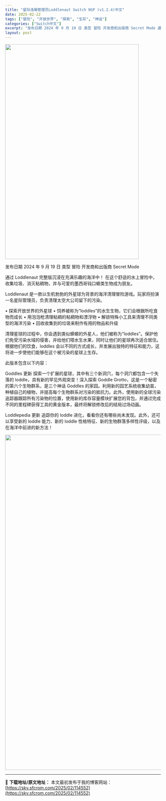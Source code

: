 ```yaml
---
title: "星际洛螈管理员Loddlenaut Switch NSP (v1.2.4)中文"
date: 2025-02-22
tags: ["冒险", "开放世界", "探索", "生存", "神话"]
categories: ["Switch中文"]
excerpt: "发布日期 2024 年 9 月 19 日 类型 冒险 开发商和出版商 Secret Mode 通过 Loddlenaut 完整版沉浸在充满乐趣的海洋中！ 在这个舒适的水上冒险中，收集垃圾、消灭粘稠物，并与可爱的墨西哥钝口螈类生物成为朋友。 Loddlenaut 是一款以生机勃勃的外星球为背景的海洋清&hellip;"
layout: post
---
```


<img class="aligncenter size-full wp-image-114541" src="https://sky.sfcrom.com/wp-content/uploads/2025/02/2025022213024271.webp" alt="" width="432" height="692" />

发布日期 2024 年 9 月 19 日
类型 冒险
开发商和出版商 Secret Mode

通过 Loddlenaut 完整版沉浸在充满乐趣的海洋中！
在这个舒适的水上冒险中，收集垃圾、消灭粘稠物，并与可爱的墨西哥钝口螈类生物成为朋友。

Loddlenaut 是一款以生机勃勃的外星球为背景的海洋清理冒险游戏。玩家将扮演一名星际管理员，负责清理太空大公司留下的污染。

• 探索开放世界的外星球
• 饲养被称为“loddles”的水生生物，它们会根据所吃食物而成长
• 用泡泡枪清理粘稠的粘稠物和漂浮物
• 解锁特殊小工具来清理不同类型的海洋污染
• 回收收集到的垃圾来制作有用的物品和升级

清理星球的过程中，你会遇到类似蝾螈的外星人，他们被称为“loddles”。保护他们免受污染水域的侵害，并给他们喂水生水果，同时让他们的星球再次适合居住。根据他们的饮食，loddles 会以不同的方式成长，并发展出独特的特征和能力，这将进一步使他们能够在这个被污染的星球上生存。

此版本包含以下内容：

Goddles 更新
探索一个扩展的星球，其中有三个新洞穴，每个洞穴都包含一个失落的 loddle，具有新的罕见外观突变！深入探索 Goddle Grotto，这是一个秘密的第六个生物群系，是三个神话 Goddles 的家园。利用新的园艺系统收集幼苗，种植自己的植物，并提高每个生物群系对污染的抵抗力。此外，使用新的全球污染追踪器跟踪所有污染物的位置，使用新的库存容量模块扩展您的背包，并通过完成不同的里程碑获得工具的黄金版本，最终将解锁修改后的结局过场动画。

Loddlepedia 更新
追踪你的 loddle 进化，看看你还有哪些尚未发现。此外，还可以享受新的 loddle 能力、新的 loddle 性格特征、新的生物群落多样性评级，以及在海洋中前进的新方法！

<img class="aligncenter size-full wp-image-114538" src="https://sky.sfcrom.com/wp-content/uploads/2025/02/2025022213023973.webp" alt="" width="1920" height="1080" />

---
📖 **下载地址/原文地址：** 本文最初发布于我的博客网站：[https://sky.sfcrom.com/2025/02/114552](https://sky.sfcrom.com/2025/02/114552)
